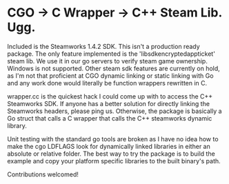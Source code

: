 # CGO -> C Wrapper -> C++ Steam Lib.  Ugg.

Included is the Steamworks 1.4.2 SDK.  This isn't a production ready package.  The only feature implemented is the 'libsdkencryptedappticket' steam lib.  We use it in our go servers to verify steam game ownership.  Windows is not supported.  Other steam sdk features are currently on hold, as I'm not that proficient at CGO dynamic linking or static linking with Go and any work done would literally be function wrappers rewritten in C. 

wrapper.cc is the quickest hack I could come up with to access the C++ Steamworks SDK.  If anyone has a better solution for directly linking the Steamworks headers, please ping us.  Otherwise, the package is basically a Go struct that calls a C wrapper that calls the C++ steamworks dynamic library.

Unit testing with the standard go tools are broken as I have no idea how to make the cgo LDFLAGS look for dynamically linked libraries in either an absolute or relative folder.  The best way to try the package is to build the example and copy your platform specific libraries to the built binary's path.

Contributions welcomed!